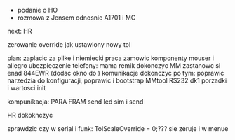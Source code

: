 - podanie o HO 
- rozmowa z Jensem odnosnie A1701 i MC


next:
HR


zerowanie override jak ustawiony nowy tol

plan:
zaplacic za pilke i niemiecki
praca
zamowic komponenty mouser i allegro
ubezpieczenie
telefony: mama remik
dokonczyc MM
zastanowc si enad 844EWR (dodac okno do )
komunikacje dokonczyc 
po tym:
poprawic narzedzia do konfiguracji, poprawic i bootstrap
MMtool
RS232 dk1
porzadki i wartosci init


kompunikacja:
PARA FRAM send
led sim i send



HR dokoknczyc

sprawdzic czy w serial i funk: TolScaleOverride = 0;??? sie zeruje i w menue